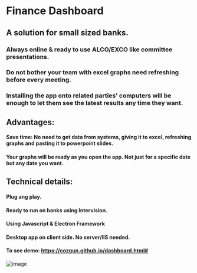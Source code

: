 # Finance Dashboard

## A solution for small sized banks.

### Always online & ready to use ALCO/EXCO like committee presentations.

### Do not bother your team with excel graphs need refreshing before every meeting.

### Installing the app onto related parties' computers will be enough to let them see the latest results any time they want.


## Advantages:

#### Save time: No need to get data from systems, giving it to excel, refreshing graphs and pasting it to powerpoint slides.

#### Your graphs will be ready as you open the app. Not just for a specific date but any date you want.



## Technical details:

#### Plug ang play. 

#### Ready to run on banks using Intervision. 

#### Using Javascript & Electron Framework

#### Desktop app on client side. No server/IIS needed.


#### To see demo: https://cozgun.github.io/dashboard.html#

![image](https://user-images.githubusercontent.com/59412630/194773189-4f51910a-fc88-4a6c-8020-4e428d4b863e.png)


